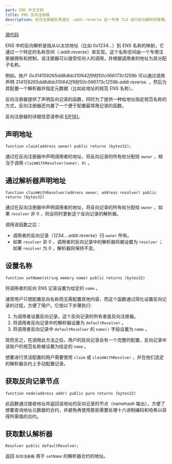 ```yaml
---
part: ENS 中文文档
title: ENS 反向注册器
description: 反向注册器负责通过 .addr.reverse 这一专用 TLD 进行反向解析的管理。
---
```


[源代码](https://github.com/ensdomains/ens/blob/master/contracts/ReverseRegistrar.sol)

ENS 中的反向解析是指从以太坊地址（比如 0x1234...）到 ENS 名称的映射，它通过一个特定的名称空间（_.addr.reverse_）来实现。这个名称空间由一个专用注册器拥有和控制，该注册器可以接受任何人的调用，并根据调用者的地址为其分配子名称。

例如，账户 _0x314159265dd8dbb310642f98f50c066173c1259b_ 可以通过调用声明 _314159265dd8dbb310642f98f50c066173c1259b.addr.reverse._ ，然后为其配置一个解析器并指定元数据（比如此地址的规范 ENS 名称）。

反向注册器提供了声明反向记录的函数，同时为了提供一种给地址指定规范名称的方式，反向注册器还内置了一个便于配置最常用记录的函数。

反向注册器的详细信息请参阅 [EIP181](https://eips.ethereum.org/EIPS/eip-181)。

## 声明地址

```text
function claim(address owner) public returns (bytes32);
```

通过在反向注册器中声明调用者的地址，将反向记录的所有权分配给 `owner` ，相当于调用 `claimWithResolver(owner, 0)` 。

## 通过解析器声明地址

```text
function claimWithResolver(address owner, address resolver) public returns (bytes32)
```

通过在反向注册器中声明调用者的地址，将反向记录的所有权分配给 `owner` ，如果 `resolver` 非 0 ，则会同时更新这个反向记录的解析器。

调用该函数之后：

* 调用者的反向记录（_1234....addr.reverse_）归 `owner` 所有。
* 如果 `resolver` 非 0 ，调用者的反向记录中的解析器将被设置为 `resolver` ；如果 `resolver` 为 0 ，解析器将保持不变。

## 设置名称

```text
function setName(string memory name) public returns (bytes32)
```

将调用者的反向 ENS 记录设置为给定的 `name` 。

通常用户只想配置反向名称而无需配置其他内容，而这个函数通过简化设置反向记录的过程，方便了用户。它按以下步骤执行:

1. 为调用者设置反向记录，这个反向记录的所有者是反向注册器。
2. 将调用者反向记录中的解析器设置为 `defaultResolver` 。
3. 将调用者反向记录中 `defaultResolver` 的 `name()` 字段设置为 `name` 。

简而言之，在调用此方法之后，用户的反向记录会有一个完整的配置，反向记录中该账户的规范名称被设置为给定的 `name` 。

想要进行灵活配置的用户需要使用 `claim` 或 `claimWithResolver` ，并在他们选定的解析器合约上手动配置记录。

## 获取反向记录节点

```text
function node(address addr) public pure returns (bytes32)
```

此函数通过接收地址并返回该地址的反向记录的节点（namehash 输出），方便了想要查询地址元数据的合约，并避免再使用那些需要处理十六进制编码和哈希以获得所需值的合约。

## 获取默认解析器

```text
Resolver public defaultResolver;
```

返回 `反向注册器` 用于 `setName` 的解析器合约的地址。
